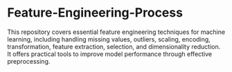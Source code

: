 # Feature-Engineering-Process
This repository covers essential feature engineering techniques for machine learning, including handling missing values, outliers, scaling, encoding, transformation, feature extraction, selection, and dimensionality reduction. It offers practical tools to improve model performance through effective preprocessing.
